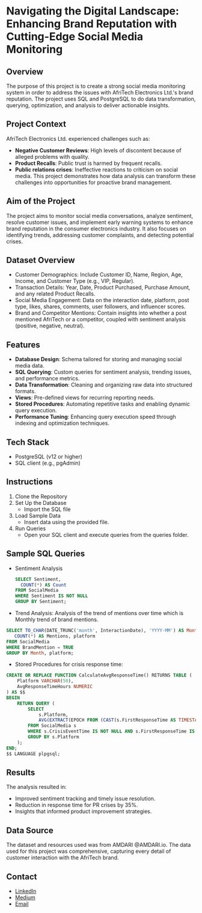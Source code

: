 # Navigating the Digital Landscape: Enhancing Brand Reputation with Cutting-Edge Social Media Monitoring
## Overview
The purpose of this project is to create a strong social media monitoring system in order to address the issues with AfriTech Electronics Ltd.'s brand reputation. The project uses SQL and PostgreSQL to do data transformation, querying, optimization, and analysis to deliver actionable insights.
## Project Context
AfriTech Electronics Ltd. experienced challenges such as:
- **Negative Customer Reviews**: High levels of discontent because of alleged problems with quality.
- **Product Recalls**: Public trust is harmed by frequent recalls.
- **Public relations crises**: Ineffective reactions to criticism on social media.
This project demonstrates how data analysis can transform these challenges into opportunities for proactive brand management.
## Aim of the Project
The project aims to monitor social media conversations, analyze sentiment, resolve customer issues, and implement early warning systems to enhance brand reputation in the consumer electronics industry. It also focuses on identifying trends, addressing customer complaints, and detecting potential crises.
## Dataset Overview
- Customer Demographics: Include Customer ID, Name, Region, Age, Income, and Customer Type (e.g., VIP, Regular).
- Transaction Details: Year, Date, Product Purchased, Purchase Amount, and any related Product Recalls.
- Social Media Engagement: Data on the interaction date, platform, post type, likes, shares, comments, user followers, and influencer scores.
- Brand and Competitor Mentions: Contain insights into whether a post mentioned AfriTech or a competitor, coupled with sentiment analysis (positive, negative, neutral).

## Features
- **Database Design**: Schema tailored for storing and managing social media data.
- **SQL Querying**: Custom queries for sentiment analysis, trending issues, and performance metrics.
- **Data Transformation**: Cleaning and organizing raw data into structured formats.
- **Views**: Pre-defined views for recurring reporting needs.
- **Stored Procedures**: Automating repetitive tasks and enabling dynamic query execution.
- **Performance Tuning**: Enhancing query execution speed through indexing and optimization techniques.
## Tech Stack
- PostgreSQL (v12 or higher)
- SQL client (e.g., pgAdmin)
## Instructions
1. Clone the Repository
2. Set Up the Database
   - Import the SQL file
3. Load Sample Data
   - Insert data using the provided file.
4. Run Queries
   - Open your SQL client and execute queries from the queries folder.
## Sample SQL Queries
- Sentiment Analysis
  ```SQL
  SELECT Sentiment, 
    COUNT(*) AS Count
  FROM SocialMedia
  WHERE Sentiment IS NOT NULL
  GROUP BY Sentiment;

- Trend Analysis: Analysis of the trend of mentions over time which is Monthly trend of brand mentions.
```SQL
SELECT TO_CHAR(DATE_TRUNC('month', InteractionDate), 'YYYY-MM') AS Month, 
   COUNT(*) AS Mentions, platform
FROM SocialMedia
WHERE BrandMention = TRUE
GROUP BY Month, platform;
```
- Stored Procedures for crisis response time:
```SQL
CREATE OR REPLACE FUNCTION CalculateAvgResponseTime() RETURNS TABLE (
    Platform VARCHAR(50),
    AvgResponseTimeHours NUMERIC
) AS $$
BEGIN
    RETURN QUERY (
        SELECT
            s.Platform,
            AVG(EXTRACT(EPOCH FROM (CAST(s.FirstResponseTime AS TIMESTAMP) - CAST(s.CrisisEventTime AS TIMESTAMP))) / 3600) AS AvgResponseTimeHours
        FROM SocialMedia s
        WHERE s.CrisisEventTime IS NOT NULL AND s.FirstResponseTime IS NOT NULL
        GROUP BY s.Platform
    );
END;
$$ LANGUAGE plpgsql;
```
## Results
The analysis resulted in:
- Improved sentiment tracking and timely issue resolution.
- Reduction in response time for PR crises by 35%.
- Insights that informed product improvement strategies.
## Data Source
The dataset and resources used was from AMDARI @AMDARI.io. The data used for this project was comprehensive, capturing every detail of customer interaction with the AfriTech brand.
## Contact
- [LinkedIn](www.linkedin.com/in/ijeomaonuorah)
- [Medium](https://medium.com/@c.onuorahijeoma/a-data-analysis-project-sql-for-brand-resilience-how-i-helped-afritech-electronics-reclaim-its-a73847326a4b)
- [Email](c.onuorahijeoma@gmail.com)


 


